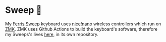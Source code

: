 # Sweep 🦀

My [Ferris Sweep](https://github.com/davidphilipbarr/Sweep) keyboard uses [nice!nano](https://nicekeyboards.com/nice-nano/) wireless controllers which run on [ZMK](https://zmk.dev). ZMK uses Github Actions to build the keyboard's software, therefore my Sweeps's lives [here](https://github.com/adrian-fuertes/sweep), in its own repository.
